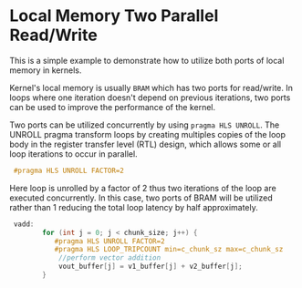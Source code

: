 Local Memory Two Parallel Read/Write
========================================
This is a simple example to demonstrate how to utilize both ports of local memory in kernels.

Kernel's local memory is usually `BRAM` which has two ports for read/write.
In loops where one iteration doesn't depend on previous iterations, two ports can be used to improve the performance of the kernel.

Two ports can be utilized concurrently by using `pragma HLS UNROLL`. The UNROLL pragma transform loops by creating multiples copies of the loop body
in the register transfer level (RTL) design, which allows some or all loop iterations to occur in parallel.
```c++
 #pragma HLS UNROLL FACTOR=2
 ```
Here loop is unrolled by a factor of 2 thus two iterations of the loop are executed concurrently. 
In this case, two ports of BRAM will be utilized rather than 1 reducing the total loop latency by half approximately.
```c++
 vadd:
        for (int j = 0; j < chunk_size; j++) {
           #pragma HLS UNROLL FACTOR=2
           #pragma HLS LOOP_TRIPCOUNT min=c_chunk_sz max=c_chunk_sz
            //perform vector addition
            vout_buffer[j] = v1_buffer[j] + v2_buffer[j];
        }
```
